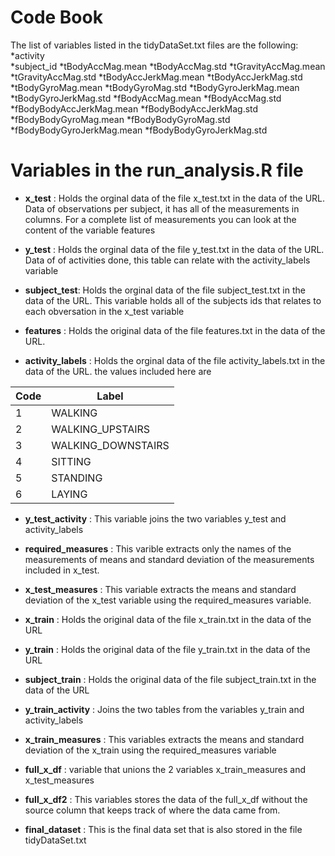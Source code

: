 # Code Book
The list of variables listed in the tidyDataSet.txt files are the following:
*activity   
*subject_id
*tBodyAccMag.mean
*tBodyAccMag.std
*tGravityAccMag.mean
*tGravityAccMag.std
*tBodyAccJerkMag.mean
*tBodyAccJerkMag.std
*tBodyGyroMag.mean
*tBodyGyroMag.std
*tBodyGyroJerkMag.mean
*tBodyGyroJerkMag.std
*fBodyAccMag.mean
*fBodyAccMag.std
*fBodyBodyAccJerkMag.mean
*fBodyBodyAccJerkMag.std
*fBodyBodyGyroMag.mean
*fBodyBodyGyroMag.std
*fBodyBodyGyroJerkMag.mean
*fBodyBodyGyroJerkMag.std

# Variables in the run_analysis.R file

* **x_test** : Holds the orginal data of the file x_test.txt in the data of the URL. Data of observations per subject, it has all of the measurements in columns. For a complete list of measurements you can look at the content of the variable features

* **y_test** : Holds the orginal data of the file y_test.txt in the data of the URL. Data of of activities done, this table can relate with the activity_labels variable
 
* **subject_test**: Holds the orginal data of the file subject_test.txt in the data of the URL. This variable holds all of the subjects ids that relates to each obversation in the x_test variable

* **features** : Holds the original data of the file features.txt in the data of the URL.

* **activity_labels** : Holds the orginal data of the file activity_labels.txt in the data of the URL.
the values included here are

Code | Label
---- | -----
1 | WALKING
2 | WALKING_UPSTAIRS
3 | WALKING_DOWNSTAIRS
4 | SITTING
5 | STANDING
6 | LAYING

* **y_test_activity** : This variable joins the two variables y_test and activity_labels

* **required_measures** : This varible extracts only the names of the measurements of  means and standard deviation of the measurements included in x_test.

* **x_test_measures** : This variable extracts the means and standard deviation of the x_test variable using the required_measures variable.

* **x_train** : Holds the original data of the file x_train.txt in the data of the URL

* **y_train** : Holds the original data of the file y_train.txt in the data of the URL

* **subject_train** : Holds the original data of the file subject_train.txt in the data of the URL

* **y_train_activity** : Joins the two tables from the variables y_train and activity_labels

* **x_train_measures** : This variables extracts the means and standard deviation of the x_train using the required_measures variable

* **full_x_df** : variable that unions the 2 variables x_train_measures and x_test_measures

* **full_x_df2** : This variables stores the data of the full_x_df without the source column that keeps track of where the data came from.

* **final_dataset** : This is the final data set that is also stored in the file tidyDataSet.txt
